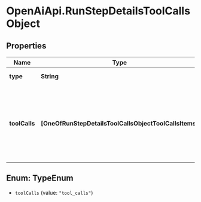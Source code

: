 # OpenAiApi.RunStepDetailsToolCallsObject

## Properties
Name | Type | Description | Notes
------------ | ------------- | ------------- | -------------
**type** | **String** | Always &#x60;tool_calls&#x60;. | 
**toolCalls** | **[OneOfRunStepDetailsToolCallsObjectToolCallsItems]** | An array of tool calls the run step was involved in. These can be associated with one of three types of tools: &#x60;code_interpreter&#x60;, &#x60;retrieval&#x60;, or &#x60;function&#x60;.  | 

<a name="TypeEnum"></a>
## Enum: TypeEnum

* `toolCalls` (value: `"tool_calls"`)

